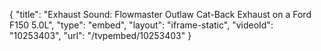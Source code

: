 {
    "title": "Exhaust Sound: Flowmaster Outlaw Cat-Back Exhaust on a Ford F150 5.0L",
    "type": "embed",
    "layout": "iframe-static",
    "videoId": "10253403",
    "url": "\/tvpembed\/10253403"
}